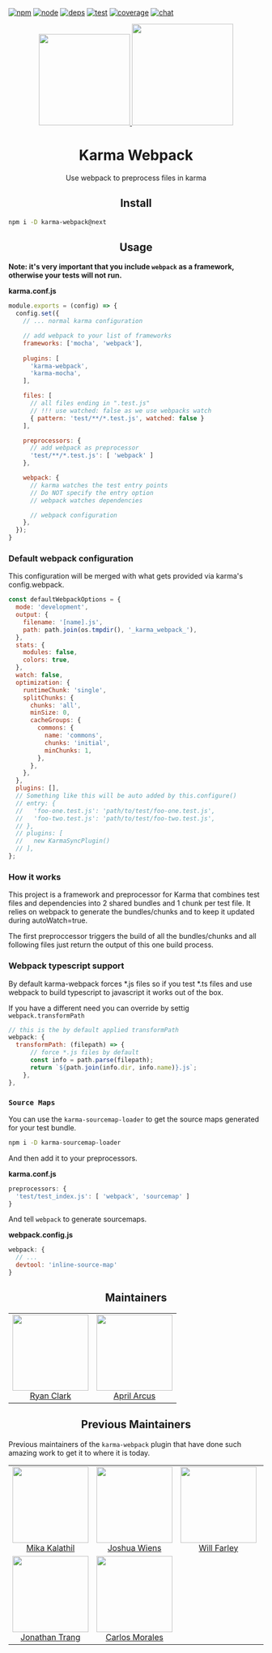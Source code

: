 [![npm][npm]][npm-url]
[![node][node]][node-url]
[![deps][deps]][deps-url]
[![test][test]][test-url]
[![coverage][cover]][cover-url]
[![chat][chat]][chat-url]

<div align="center">
  <a href='https://github.com/karma-runner/karma'>
    <img width="180" height="180"
      src="https://worldvectorlogo.com/logos/karma.svg">
  </a>
  <a href="https://github.com/webpack/webpack">
    <img width="200" height="200"
      src="https://cdn.rawgit.com/webpack/media/e7485eb2/logo/icon.svg">
  </a>
  <h1>Karma Webpack</h1>
  <p>Use webpack to preprocess files in karma<p>
</div>

<h2 align="center">Install</h2>

```bash
npm i -D karma-webpack@next
```

<h2 align="center">Usage</h2>

**Note: it's very important that you include `webpack` as a framework, otherwise your tests will not run.**

**karma.conf.js**
```js
module.exports = (config) => {
  config.set({
    // ... normal karma configuration

    // add webpack to your list of frameworks
    frameworks: ['mocha', 'webpack'],
    
    plugins: [
      'karma-webpack',
      'karma-mocha',
    ],

    files: [
      // all files ending in ".test.js"
      // !!! use watched: false as we use webpacks watch
      { pattern: 'test/**/*.test.js', watched: false }
    ],

    preprocessors: {
      // add webpack as preprocessor
      'test/**/*.test.js': [ 'webpack' ]
    },

    webpack: {
      // karma watches the test entry points
      // Do NOT specify the entry option
      // webpack watches dependencies

      // webpack configuration
    },
  });
}
```

### Default webpack configuration

This configuration will be merged with what gets provided via karma's config.webpack.

```js
const defaultWebpackOptions = {
  mode: 'development',
  output: {
    filename: '[name].js',
    path: path.join(os.tmpdir(), '_karma_webpack_'),
  },
  stats: {
    modules: false,
    colors: true,
  },
  watch: false,
  optimization: {
    runtimeChunk: 'single',
    splitChunks: {
      chunks: 'all',
      minSize: 0,
      cacheGroups: {
        commons: {
          name: 'commons',
          chunks: 'initial',
          minChunks: 1,
        },
      },
    },
  },
  plugins: [],
  // Something like this will be auto added by this.configure()
  // entry: {
  //   'foo-one.test.js': 'path/to/test/foo-one.test.js',
  //   'foo-two.test.js': 'path/to/test/foo-two.test.js',
  // },
  // plugins: [
  //   new KarmaSyncPlugin()
  // ],
};
```

### How it works

This project is a framework and preprocessor for Karma that combines test files and dependencies into 2 shared bundles and 1 chunk per test file. It relies on webpack to generate the bundles/chunks and to keep it updated during autoWatch=true.

The first preproccessor triggers the build of all the bundles/chunks and all following files just return the output of this one build process.

### Webpack typescript support

By default karma-webpack forces *.js files so if you test *.ts files and use webpack to build typescript to javascript it works out of the box.

If you have a different need you can override by settig `webpack.transformPath`

```js
// this is the by default applied transformPath
webpack: {
  transformPath: (filepath) => {
      // force *.js files by default
      const info = path.parse(filepath);
      return `${path.join(info.dir, info.name)}.js`;
    },
},
```

### `Source Maps`

You can use the `karma-sourcemap-loader` to get the source maps generated for your test bundle.

```bash
npm i -D karma-sourcemap-loader
```

And then add it to your preprocessors.

**karma.conf.js**
```js
preprocessors: {
  'test/test_index.js': [ 'webpack', 'sourcemap' ]
}
```

And tell `webpack` to generate sourcemaps.

**webpack.config.js**
```js
webpack: {
  // ...
  devtool: 'inline-source-map'
}
```

<h2 align="center">Maintainers</h2>

<table>
  <tbody>
    <tr>
      <td align="center">
        <img width="150" height="150"
        src="https://avatars0.githubusercontent.com/u/7922109?v=4&s=150">
        <br>
        <a href="https://github.com/ryanclark">Ryan Clark</a>
      </td>
      <td align="center">
        <img width="150" height="150"
        src="https://avatars3.githubusercontent.com/u/2045543?v=4&s=150">
        <br>
        <a href="https://github.com/AprilArcus">April Arcus</a>
      </td>
    </tr>
  <tbody>
</table>

<h2 align="center">Previous Maintainers</h2>

Previous maintainers of the `karma-webpack` plugin that have done such amazing work to get it to where it is today.

<table>
  <tbody>
    <tr>
      <td align="center">
        <img width="150" height="150"
        src="https://avatars.githubusercontent.com/u/4650931?v=3&s=150">
        </br>
        <a href="https://github.com/MikaAK">Mika Kalathil</a>
      </td>
      <td align="center">
        <img width="150" height="150"
        src="https://avatars.githubusercontent.com/u/8420490?v=3&s=150">
        <a href="https://github.com/d3viant0ne">Joshua Wiens</a>
      </td>
      <td align="center">
        <img width="150" height="150" src="https://avatars.githubusercontent.com/u/1919664?v=3&s=150">
        <a href="https://github.com/goldhand">Will Farley</a>
      </td>
      <td align="center">
        <img width="150" height="150"
        src="https://avatars.githubusercontent.com/u/1307954?v=3&s=150">
        <a href="https://github.com/DanielaValero">Daniela Valero</a>
      </td>
    </tr>
    <tr>
      <td align="center">
        <img width="150" height="150"
        src="https://avatars.githubusercontent.com/u/122108?v=3&s=150">
        <a href="https://github.com/jon301">Jonathan Trang</a>
      </td>
      <td align="center">
        <img width="150" height="150"
        src="https://avatars.githubusercontent.com/u/3285723?v=3&s=150">
        <a href="https://github.com/carlos-">Carlos Morales</a>
      </td>
    </tr>
  <tbody>
</table>


[npm]: https://img.shields.io/npm/v/karma-webpack.svg
[npm-url]: https://npmjs.com/package/karma-webpack

[node]: https://img.shields.io/node/v/karma-webpack.svg
[node-url]: https://nodejs.org

[deps]: https://david-dm.org/webpack-contrib/karma-webpack.svg
[deps-url]: https://david-dm.org/webpack-contrib/karma-webpack

[chat]: https://img.shields.io/badge/gitter-webpack%2Fwebpack-brightgreen.svg
[chat-url]: https://gitter.im/webpack/webpack

[test]: http://img.shields.io/travis/webpack-contrib/karma-webpack.svg
[test-url]: https://travis-ci.org/webpack-contrib/karma-webpack

[cover]: https://codecov.io/gh/webpack-contrib/karma-webpack/branch/master/graph/badge.svg
[cover-url]: https://codecov.io/gh/webpack-contrib/karma-webpack
